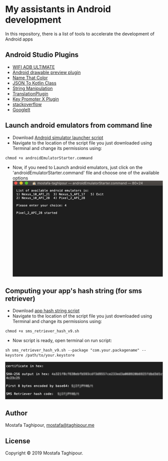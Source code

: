# My assistants in Android development

In this repository, there is a list of tools to accelerate the development of Android apps

## Android Studio Plugins
- [WIFI ADB ULTIMATE](https://github.com/huazhouwang/WIFIADB/tree/master/WIFIADBIntelliJPlugin)
- [Android drawable preview plugin](https://github.com/mistamek/Android-drawable-preview-plugin)
- [Name That Color](https://github.com/galex/name-that-color-intellij-plugin)
- [JSON To Kotlin Class ](https://plugins.jetbrains.com/plugin/9960-json-to-kotlin-class-jsontokotlinclass-)
- [String Manipulation](https://plugins.jetbrains.com/plugin/2162-string-manipulation)
- [TranslationPlugin](https://github.com/YiiGuxing/TranslationPlugin)
- [Key Promoter X Plugin](https://github.com/halirutan/IntelliJ-Key-Promoter-X)
- [stackoverflow](https://plugins.jetbrains.com/plugin/9513-stackoverflow)
- [GoogleIt](https://plugins.jetbrains.com/plugin/7402-googleit)


## Launch android emulators from command line
- Download [Android simulator launcher script](scripts/androidEmulatorStarter.command)
- Navigate to the location of the script file you just downloaded using Terminal and change its permissions using:
```
chmod +x androidEmulatorStarter.command
```
- Now, if you need to Launch android emulators, just click on the 'androidEmulatorStarter.command' file and choose one of the available options
![screen shots](screenshots/1.jpg)

## Computing your app's hash string (for sms retriever)
- Download [app hash string script](scripts/sms_retriever_hash_v9.sh)
- Navigate to the location of the script file you just downloaded using Terminal and change its permissions using:
```
chmod +x sms_retriever_hash_v9.sh
```
- Now script is ready, open terminal on run script:
```
sh sms_retriever_hash_v9.sh --package "com.your.packagename" --keystore /path/to/your.keystore
```
![screen shots](https://raw.githubusercontent.com/mostafataghipour/My-assistants-in-Android-development/master/screenshots/2.png)


## Author

Mostafa Taghipour, mostafa@taghipour.me

## License

Copyright © 2019 Mostafa Taghipour. 

[LICENSE]: LICENSE
